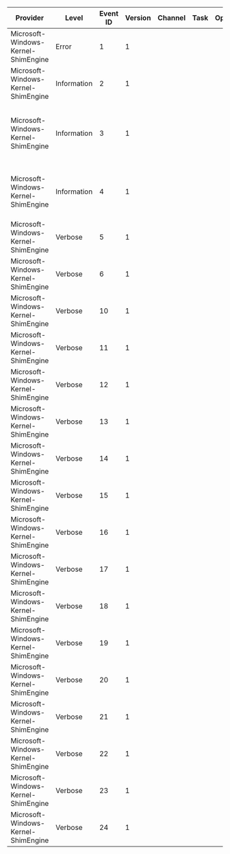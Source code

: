 Provider                             |  Level        |  Event ID  |  Version  |  Channel  |  Task  |  Opcode  |  Keyword                  |  Message
-------------------------------------|---------------|------------|-----------|-----------|--------|----------|---------------------------|----------------------------------------------------------------------------------------------------------------------
Microsoft-Windows-Kernel-ShimEngine  |  Error        |  1         |  1        |           |        |          |                           |
Microsoft-Windows-Kernel-ShimEngine  |  Information  |  2         |  1        |           |        |          |                           |
Microsoft-Windows-Kernel-ShimEngine  |  Information  |  3         |  1        |           |        |          |                           |  {ShimCount} shim(s) were applied to driver [{DriverName}].Shim(s) source: {ShimSource}.Shim GUID(s): {AppliedGuids}.
Microsoft-Windows-Kernel-ShimEngine  |  Information  |  4         |  1        |           |        |          |                           |  Flags [{Flags}] were applied to device [{DeviceName}] - class [{DeviceClass}].Flags source: {FlagSource}.
Microsoft-Windows-Kernel-ShimEngine  |  Verbose      |  5         |  1        |           |        |          |  SkipDriverUnloadGeneral  |
Microsoft-Windows-Kernel-ShimEngine  |  Verbose      |  6         |  1        |           |        |          |  SkipDriverUnloadGeneral  |
Microsoft-Windows-Kernel-ShimEngine  |  Verbose      |  10        |  1        |           |        |          |  DriverScopeGeneral       |
Microsoft-Windows-Kernel-ShimEngine  |  Verbose      |  11        |  1        |           |        |          |  DriverScopeGeneral       |
Microsoft-Windows-Kernel-ShimEngine  |  Verbose      |  12        |  1        |           |        |          |  DriverScopeGeneral       |
Microsoft-Windows-Kernel-ShimEngine  |  Verbose      |  13        |  1        |           |        |          |  DriverScopePool          |
Microsoft-Windows-Kernel-ShimEngine  |  Verbose      |  14        |  1        |           |        |          |  DriverScopePool          |
Microsoft-Windows-Kernel-ShimEngine  |  Verbose      |  15        |  1        |           |        |          |  DriverScopeIrps          |
Microsoft-Windows-Kernel-ShimEngine  |  Verbose      |  16        |  1        |           |        |          |  DriverScopeGeneral       |
Microsoft-Windows-Kernel-ShimEngine  |  Verbose      |  17        |  1        |           |        |          |  DriverScopeIrps          |
Microsoft-Windows-Kernel-ShimEngine  |  Verbose      |  18        |  1        |           |        |          |  DriverScopePnp           |
Microsoft-Windows-Kernel-ShimEngine  |  Verbose      |  19        |  1        |           |        |          |  DriverScopePnp           |
Microsoft-Windows-Kernel-ShimEngine  |  Verbose      |  20        |  1        |           |        |          |  DriverScopePnp           |
Microsoft-Windows-Kernel-ShimEngine  |  Verbose      |  21        |  1        |           |        |          |  DriverScopePower         |
Microsoft-Windows-Kernel-ShimEngine  |  Verbose      |  22        |  1        |           |        |          |  DriverScopePower         |
Microsoft-Windows-Kernel-ShimEngine  |  Verbose      |  23        |  1        |           |        |          |  DriverScopePower         |
Microsoft-Windows-Kernel-ShimEngine  |  Verbose      |  24        |  1        |           |        |          |  DriverScopePower         |